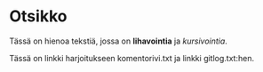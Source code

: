 # Otsikko

Tässä on hienoa tekstiä, jossa on **lihavointia** ja *kursivointia*.

Tässä on linkki harjoitukseen komentorivi.txt ja linkki gitlog.txt:hen.
